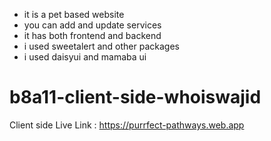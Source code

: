 - it is a pet based website
- you can add and update services
- it has both frontend and backend
- i used sweetalert and other packages
- i used  daisyui and mamaba ui

# b8a11-client-side-whoiswajid

Client side Live Link : https://purrfect-pathways.web.app
 
